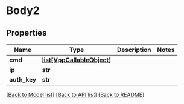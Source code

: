 # Body2

## Properties
Name | Type | Description | Notes
------------ | ------------- | ------------- | -------------
**cmd** | [**list[VppCallableObject]**](VppCallableObject.md) |  | 
**ip** | **str** |  | 
**auth_key** | **str** |  | 

[[Back to Model list]](../README.md#documentation-for-models) [[Back to API list]](../README.md#documentation-for-api-endpoints) [[Back to README]](../README.md)

